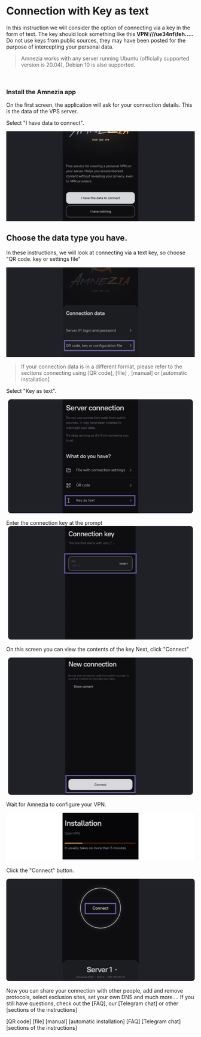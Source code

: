 # Connection with Key as text


In this instruction we will consider the option of connecting via a key in the form of text.
The key should look something like this **VPN:///ue34nf\feh.....**  
Do not use keys from public sources, they may have been posted for the purpose of intercepting your personal data.

>  Amnezia works with any server running Ubuntu (officially supported version is 20.04), Debian 10 is also supported.


&nbsp;

### Install the Amnezia app

On the first screen, the application will ask for your connection details.  This is the data of the VPS server.

Select "I have data to connect".


![instruction 1](https://raw.githubusercontent.com/amnezia-vpn/amnezia.org-content/master/docs/en/instructions/03_text-key-connection/img/tkc_en_1.png)


## Choose the data type you have. 

In these instructions, we will look at connecting via a text key, so choose "QR code. key or settings file"


![instruction 1](https://raw.githubusercontent.com/amnezia-vpn/amnezia.org-content/master/docs/en/instructions/03_text-key-connection/img/tkc_en_2.png)

>If your connection data is in a different format, please refer to the sections connecting using  [QR code], [file] , [manual] or [automatic installation]

Select "Key as text".

![instruction 1](https://raw.githubusercontent.com/amnezia-vpn/amnezia.org-content/master/docs/en/instructions/03_text-key-connection/img/tkc_en_3.png)


Enter the connection key at the prompt 
![instruction 1](https://raw.githubusercontent.com/amnezia-vpn/amnezia.org-content/master/docs/en/instructions/03_text-key-connection/img/tkc_en_4.png)

On this screen you can view the contents of the key Next, click "Connect"

![instruction 1](https://raw.githubusercontent.com/amnezia-vpn/amnezia.org-content/master/docs/en/instructions/03_text-key-connection/img/tkc_en_5.png)

Wait for Amnezia to configure your VPN.

![instruction 1](https://raw.githubusercontent.com/amnezia-vpn/amnezia.org-content/master/docs/en/instructions/03_text-key-connection/img/tkc_en_6.png)


Click the "Connect" button.

![instruction 1](https://raw.githubusercontent.com/amnezia-vpn/amnezia.org-content/master/docs/en/instructions/03_text-key-connection/img/tkc_en_7.png)


Now you can share your connection with other people, add and remove protocols, select exclusion sites, set your own DNS and much more.... 
If you still have questions, check out the [FAQ], our  [Telegram chat] or other [sections of the instructions]


[amnezia-site-ext-link]: https://amnezia-web-nx1r.vercel.app
[about-int-link]: /about
[QR code]
[file]
[manual]
[automatic installation]
[FAQ]
[Telegram chat] 
[sections of the instructions]